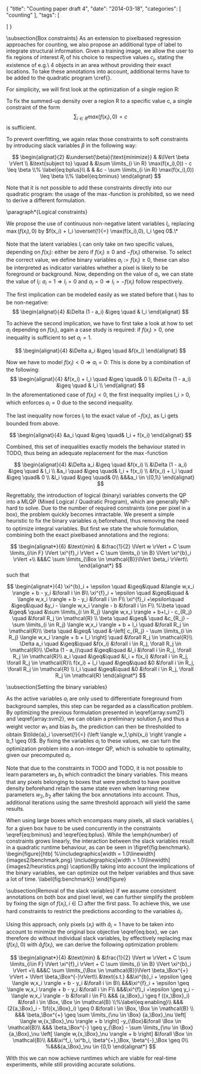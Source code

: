 {
  "title": "Counting paper draft 4",
  "date": "2014-03-18",
  "categories": [
    "counting"
  ],
  "tags": [
    
  ]
}


\subsection{Box constraints}
As an extension to pixelbased regression approaches for counting, we also propose an
additional type of label to integrate structural information.
Given a training image, we allow the user to fix regions of interest $R_j$ of his
choice to respective values $c_j$, stating the existence of e.g.\ 4 objects in an area without
providing their exact locations. 
To take these annotations into account, additional terms have to be added to the 
quadratic program \cref{}.

For simplicity, we will first look at the optimization of a single region R:

To fix the summed-up density over a region R to a specific value c, a single constraint of
the form 
$$\begin{equation} \sum_{i \in R}
max(f(x_i), 0) = c \label{eq:box} \end{equation}$$
is sufficient.

To prevent overfitting, we again relax those constraints to soft constraints by introducing slack variables $\beta$ in the following way:

$$
\begin{alignat}{2}
&\underset{\beta}{\text{minimize}} 
& &\lVert \beta \rVert \\
&\text{subject to} \quad 
& &\sum \limits_{i \in R} \max(f(x_i),0))  - c \leq \beta \\% \label{eq:bplus}\\ 
& & &c - \sum \limits_{i \in R} \max(f(x_i),0)) \leq \beta \\% \label{eq:bminus}
\end{alignat}
$$

Note that it is not possible to add these constraints directly into our quadratic program: the usage of the
$\max$-function is prohibited, so we need to derive a different formulation.

\paragraph*{Logical constraints} 

We propose the use of continuous non-negative latent 
variables $l_i$, replacing $\max(f(x_i),0)$ by $f(x_i) + l_i
\overset{!}{=} \max(f(x_i),0), l_i \geq 0$.\\*

Note that the latent variables $l_i$ can only take on two specific values, depending on $f(x_i)$: either be zero if $f(x_i) \geq 0$ and $-f(x_i)$ otherwise.
To select the correct value, we define binary variables $a_i := f(x_i) \geq 0$, these can also be
interpreted as indicator variables whether a pixel is likely to be foreground or background.
Now, depending on the value of $a_i$, we can state the value of $l_i$:
$a_i = 1 \Rightarrow l_i = 0$ and $a_i = 0
\Rightarrow l_i = -f(x_i)$ follow respectively.

The first implication can be modeled easily as we stated before that $l_i$ has to be non-negative:
$$
\begin{alignat}{4}
&\Delta (1 - a_i) &\geq \quad & l_i
\end{alignat}
$$

To achieve the second implication, we have to first take a look at how to set $a_i$ depending on $f(x_i)$, again a case study is required:
if $f(x_i) > 0$, one inequality is sufficient to set $a_i = 1$.

$$
\begin{alignat}{4}
&\Delta a_i &\geq \quad &f(x_i) 
\end{alignat}
$$

Now we have to model $f(x_i) < 0 \Rightarrow a_i = 0$:
This is done by a combination of the following:
$$
\begin{alignat}{4}
&f(x_i) + l_i \quad &\geq \quad& 0 \\
&\Delta (1 - a_i) &\geq \quad & l_i \\
\end{alignat}
$$
In the aforementationed case of $f(x_i) < 0$, the first inequality implies l_i > 0, 
which enforces $a_i = 0$ due to the second inequality.

The last inequality now forces $l_i$ to the exact value of $- f(x_i)$, as l_i gets bounded from
above.

$$
\begin{alignat}{4}
&a_i \quad &\geq \quad& l_i + f(x_i)
\end{alignat}
$$

Combined, this set of inequalities exactly models the behaviour stated in TODO, thus being an
adequate 
replacement for the $\max$-function

$$
\begin{alignat}{4}
&\Delta a_i &\geq \quad &f(x_i)  \\
&\Delta (1 - a_i) &\geq \quad & l_i \\
&a_i \quad &\geq \quad& l_i + f(x_i) \\
&f(x_i) + l_i \quad &\geq \quad& 0 \\
&l_i \quad &\geq \quad& 0\\
&&&a_i \in \{0,1\}
\end{alignat}
$$

Regrettably, the introduction of logical (binary) variables converts the QP into a MLQP (Mixed Logical
/ Quadratic Program), which are generally NP-hard to solve. Due to the number of
required constraints (one per pixel in a box), the problem quickly becomes intractable.
We present a simple heuristic to fix the binary variables $a_i$ beforehand, thus removing the
need to optimize integral variables. But first we state the whole formulation, combining both the
exact pixelbased annotations and the regions:

$$
\begin{alignat*}{6}
&\text{min} 
& &\frac{1}{2} \lVert w \rVert + C \sum \limits_{i\in F}
\lVert \xi^{f}_i \rVert + C \sum \limits_{i \in B} \lVert \xi^{b}_i \rVert +\\
&&&C \sum \limits_{\Box \in \mathcal{B}}\lVert \beta_i \rVert\\
\end{alignat*}
$$
such that

$$
\begin{alignat*}{4}
\xi^{b}_i + \epsilon \quad &\geq&\quad  &\langle w,x_i \rangle + b - y_i  &\forall i \in B\\
\xi^{f}_i  + \epsilon \quad &\geq&\quad & \langle w,x_i \rangle + b - y_i  &\forall i \in F\\
\xi^{f}_i +\epsilon\quad  &\geq&\quad   &y_i - \langle w,x_i \rangle - b &\forall i \in F\\
%\beta \quad &\geq& \quad &\sum \limits_{i \in R_j}  \langle w,x_i \rangle + b+l_i - c_{R_j} \quad &\forall R_j \in \mathcal{R} \\
\beta \quad &\geq& \quad &c_{R_j} - \sum \limits_{i \in R_j} \langle w,x_i \rangle + b + l_i \quad &\forall R_j \in \mathcal{R}\\
\beta \quad &\geq& \quad &-\left[ c_{R_j} - \sum \limits_{i \in R_j} \langle w,x_i \rangle + b + l_i \right] \quad &\forall R_j \in \mathcal{R}\\
\Delta a_i \quad &\geq&\quad  &f(x_i) &\forall i \in R_j, \forall R_j \in \mathcal{R}\\
\Delta (1 - a_i)\quad  &\geq&\quad   &l_i &\forall i \in R_j, \forall R_j \in \mathcal{R}\\
a_i \quad &\geq&\quad  &l_i + f(x_i) &\forall i \in R_j, \forall R_j \in \mathcal{R}\\
f(x_i) + l_i \quad &\geq&\quad  &0 &\forall i \in R_j, \forall R_j \in \mathcal{R} \\
l_i \quad &\geq&\quad   &0 &\forall i \in R_j, \forall R_j \in \mathcal{R}
\end{alignat*}
$$

\subsection{Setting the binary variables}

As the active variables $a_i$ are only used to differentiate foreground from
background samples, this step can be regarded as a classification problem.
By optimizing the previous formulation presented in \eqref{array:svm21} and \eqref{array:svm2},
we can obtain a preliminary solution $f_1$ and thus a weight vector $w_1$ and
bias $b_1$,
the prediction can then be thresholded to obtain $\tilde{a}_i \overset{!}{=}
(\left \langle w_1,\phi(x_i) \right \rangle + b_1 \geq 0)$.
By fixing the variables $a_i$ to these values, we can turn the optimization problem into a
non-integer
QP, which is solvable to optimality, given our precomputed $a_i$.

Note that due to the constraints in TODO and TODO, 
it is not possible to learn parameters $w_1,b_1$ which contradict the binary variables.
This means that any pixels belonging to boxes that were predicted to have positive density beforehand retain the 
same state even when learning new parameters $w_2,b_2$ after taking the box annotations into
account. Thus, additional iterations using the same threshold approach will yield the same results.

When using large boxes which encompass many pixels, all slack
variables $l_i$ for a given box have to be used concurrently in the constraints
\eqref{eq:bminus} and \eqref{eq:bplus}. 
While the \emph{number} of constraints grows linearly, the interaction between
the slack variables result in a quadratic runtime behaviour, as can be seen in
\figref{fig:benchmark}. 
\begin{figure}[htb]
%\includegraphics[width = 1.0\linewidth]{images2/benchmark.png}
\includegraphics[width = 1.0\linewidth]{images2/heuristics.png}
\caption{By taking into account the implications of the binary variables, we can optimize out the
helper variables and thus save a lot of time.
\label{fig:benchmark}}
\end{figure}

\subsection{Removal of the slack variables}
If we assume consistent annotations on both box and pixel level, we can
further simplify the problem by fixing the sign of $f(x_i), i \in \Box$  after
the first pass.
To achieve this, we use hard constraints to restrict the predictions
according to the variables $\tilde{a}_i$.

Using this approach, only pixels $(x_i)$ with $\tilde{a}_i = 1$ have to be taken
into account to minimize the original box objective \eqref{eq:box}, we can
therefore do without individual slack variables, by effectively replacing $\max(f(x_i),0)$ 
with $\tilde{a}_i f(x_i)$, we can derive the following optimization problem:

$$
\begin{alignat*}{4}
&\text{min} 
& &\frac{1}{2} \lVert w \rVert + C \sum \limits_{i\in F}
\lVert \xi^{f}_i \rVert + C \sum \limits_{i \in B} \lVert \xi^{b}_i \rVert +\\
&&&C \sum \limits_{\Box \in \mathcal{B}}\lVert \beta_\Box^{+} \rVert + \lVert
\beta_\Box^{-}\rVert\\
&\text{s.t.} 
&&\xi^{b}_i + \epsilon \geq \langle w,x_i \rangle + b - y_i  &\forall i \in B\\
&&&\xi^{f}_i  + \epsilon \geq \langle w,x_i \rangle + b - y_i  &\forall i \in F\\
&&&\xi^{f}_i +\epsilon \geq  y_i - \langle w,x_i \rangle - b &\forall i \in F\\
&&& {a_\Box}_i \geq f ({x_\Box}_i) &\forall i \in \Box, \Box \in \mathcal{B} \\%\label{eq:enabling}\\
&&& (2{a_\Box}_i - 1)f({x_\Box}_i) \geq 0 &\forall i \in \Box, \Box \in
\mathcal{B}  \\
&&& \beta_\Box^{+} \geq \sum \limits_{\nu \in \Box} {a_\Box}_\nu \left[ \langle
w,{x_\Box}_\nu \rangle + b \right] -y_{\Box}&\forall \Box \in \mathcal{B}\\
&&& \beta_\Box^{-} \geq y_{\Box} - \sum \limits_{\nu \in \Box} {a_\Box}_\nu \left[ \langle
w,{x_\Box}_\nu \rangle + b \right] &\forall \Box \in \mathcal{B}\\
&&&\xi^f_i, \xi^b_i, \beta^{+}_\Box, \beta^{-}_\Box \geq 0\\
%&&&{a_\Box}_\nu \in {0,1}
\end{alignat*}
$$

With this 
we can now achieve runtimes
which are viable for real-time experiments, while still providing accurate
solutions.
